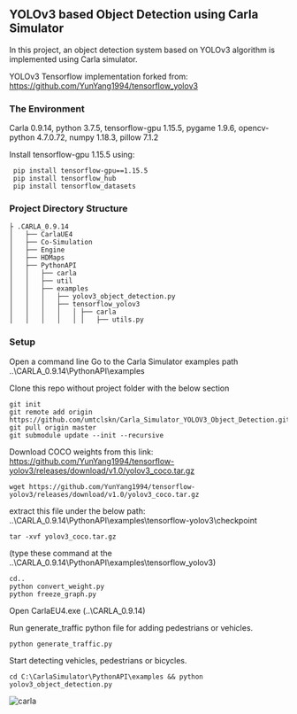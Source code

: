 ## YOLOv3 based Object Detection using Carla Simulator

In this project, an object detection system based on YOLOv3 algorithm is implemented using Carla simulator.

YOLOv3 Tensorflow implementation forked from: https://github.com/YunYang1994/tensorflow_yolov3 


### The Environment

Carla 0.9.14, python 3.7.5, tensorflow-gpu 1.15.5, pygame 1.9.6, opencv-python 4.7.0.72, numpy 1.18.3, pillow 7.1.2

 Install tensorflow-gpu 1.15.5 using:


     pip install tensorflow-gpu==1.15.5    
     pip install tensorflow_hub
     pip install tensorflow_datasets


### Project Directory Structure

    ├ .CARLA_0.9.14
    │   ├── CarlaUE4
    │   ├── Co-Simulation
    │   ├── Engine
    │   ├── HDMaps
    │   ├── PythonAPI
    │   │   ├── carla
    │   │   ├── util
    │   │   ├── examples
    │   │   │ 	├── yolov3_object_detection.py
    │   │   │ 	├── tensorflow_yolov3  
    │   │   │ 	│   │ ├── carla
    │   │   │ 	│   │ │   ├── utils.py


### Setup

Open a command line Go to the Carla Simulator examples path ..\CARLA_0.9.14\PythonAPI\examples

Clone this repo without project folder with the below section

    git init
    git remote add origin https://github.com/umtclskn/Carla_Simulator_YOLOV3_Object_Detection.git
    git pull origin master
    git submodule update --init --recursive


Download COCO weights from this link: https://github.com/YunYang1994/tensorflow-yolov3/releases/download/v1.0/yolov3_coco.tar.gz

    wget https://github.com/YunYang1994/tensorflow-yolov3/releases/download/v1.0/yolov3_coco.tar.gz

extract this file under the below path: ..\CARLA_0.9.14\PythonAPI\examples\tensorflow-yolov3\checkpoint
    
    tar -xvf yolov3_coco.tar.gz

(type these command at the ..\CARLA_0.9.14\\PythonAPI\examples\tensorflow_yolov3)

    cd..
    python convert_weight.py
    python freeze_graph.py


Open CarlaEU4.exe (..\CARLA_0.9.14)

Run generate_traffic python file for adding pedestrians or vehicles.

    python generate_traffic.py 


Start detecting vehicles, pedestrians or bicycles.

    cd C:\CarlaSimulator\PythonAPI\examples && python yolov3_object_detection.py


![carla](https://user-images.githubusercontent.com/81799459/226528328-0f440c75-01f0-4e42-b441-51180b6d4629.gif)




